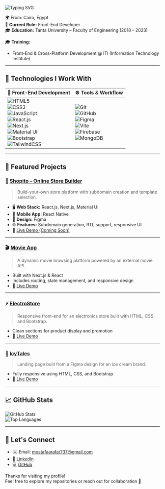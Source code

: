 ![Typing SVG](https://readme-typing-svg.herokuapp.com?color=%2390EE90&size=32&center=true&vCenter=true&width=600&height=50&lines=Hello+I'm+Mostafa+Arafat+%F0%9F%91%8B;Front-End+Developer;React.js+%26+Next.js+Specialist;)

🌍 From: Cairo, Egypt  
💼 **Current Role:** Front-End Developer  
🎓 **Education:** Tanta University – Faculty of Engineering (2018 – 2023)  

🎓 **Training:**  
- Front-End & Cross-Platform Development @ ITI (Information Technology Institute)

---

## 🚀 Technologies I Work With


| 🎨 **Front-End Development** | ⚙️ **Tools & Workflow** |
|-----------------------------|--------------------------|
| ![HTML5](https://img.shields.io/badge/-HTML5-E34F26?logo=html5&logoColor=white&style=for-the-badge)<br>![CSS3](https://img.shields.io/badge/-CSS3-1572B6?logo=css3&logoColor=white&style=for-the-badge)<br>![JavaScript](https://img.shields.io/badge/-JavaScript-F7DF1E?logo=javascript&logoColor=black&style=for-the-badge)<br>![React.js](https://img.shields.io/badge/-React.js-61DAFB?logo=react&logoColor=white&style=for-the-badge)<br>![Next.js](https://img.shields.io/badge/-Next.js-000000?logo=next.js&logoColor=white&style=for-the-badge)<br>![Material UI](https://img.shields.io/badge/-Material--UI-007FFF?logo=mui&logoColor=white&style=for-the-badge)<br>![Bootstrap](https://img.shields.io/badge/-Bootstrap-7952B3?logo=bootstrap&logoColor=white&style=for-the-badge)<br>![TailwindCSS](https://img.shields.io/badge/-TailwindCSS-38B2AC?logo=tailwind-css&logoColor=white&style=for-the-badge) | ![Git](https://img.shields.io/badge/-Git-F05032?logo=git&logoColor=white&style=for-the-badge)<br>![GitHub](https://img.shields.io/badge/-GitHub-181717?logo=github&logoColor=white&style=for-the-badge)<br>![Figma](https://img.shields.io/badge/-Figma-F24E1E?logo=figma&logoColor=white&style=for-the-badge)<br>![Vite](https://img.shields.io/badge/-Vite-646CFF?logo=vite&logoColor=white&style=for-the-badge)<br>![Firebase](https://img.shields.io/badge/-Firebase-FFCA28?logo=firebase&logoColor=black&style=for-the-badge)<br>![MongoDB](https://img.shields.io/badge/-MongoDB-47A248?logo=mongodb&logoColor=white&style=for-the-badge) |


---

## 💼 Featured Projects

### 🔧 [Shopito – Online Store Builder](https://github.com/Mostafa219)
> Build-your-own store platform with subdomain creation and template selection.

- 🖥️ **Web Stack:** React.js, Next.js, Material UI  
- 📱 **Mobile App:** React Native  
- 🎨 **Design:** Figma  
- 🌐 **Features:** Subdomain generation, RTL support, responsive UI  
- 🔗 [Live Demo (Coming Soon)]()

---

### 🎬 [Movie App](https://movie-app-peach-psi.vercel.app/)
> A dynamic movie browsing platform powered by an external movie API.

- Built with Next.js & React  
- Includes routing, state management, and responsive design  
- 🔗 [Live Demo](https://movie-app-peach-psi.vercel.app/)

---

### ⚡ [ElectroStore](https://electrostorewebsite.netlify.app/)
> Responsive front-end for an electronics store built with HTML, CSS, and Bootstrap.

- Clean sections for product display and promotion  
- 🔗 [Live Demo](https://electrostorewebsite.netlify.app/)

---

### 🍦 [IcyTales](https://icytales.netlify.app/)
> Landing page built from a Figma design for an ice cream brand.

- Fully responsive using HTML, CSS, and Bootstrap  
- 🔗 [Live Demo](https://icytales.netlify.app/)

---

## 📈 GitHub Stats

![GitHub Stats](https://github-readme-stats.vercel.app/api?username=Mostafa219&show_icons=true&theme=dark)  
![Top Languages](https://github-readme-stats.vercel.app/api/top-langs/?username=Mostafa219&layout=compact&theme=dark)

---

## 💬 Let's Connect

- ✉️ Email: mostafaarafat737@gmail.com  
- 🔗 [LinkedIn](https://www.linkedin.com/in/mostafa-ismail-arafat)  
- 💻 [GitHub](https://github.com/Mostafa219)

Thanks for visiting my profile!  
Feel free to explore my repositories or reach out for collaboration 🤝
